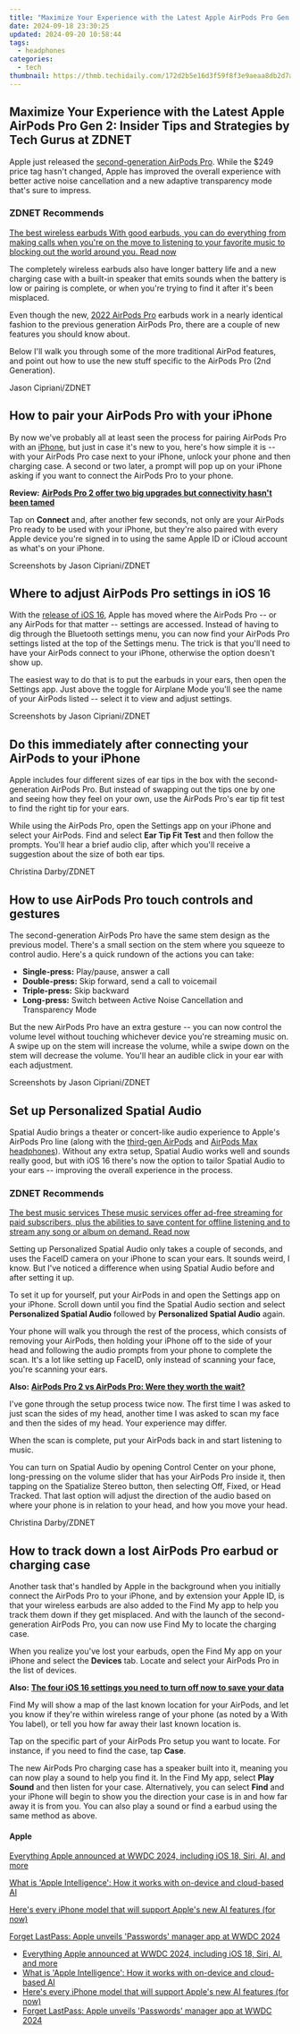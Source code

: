 ```yaml
---
title: "Maximize Your Experience with the Latest Apple AirPods Pro Gen 2: Insider Tips and Strategies by Tech Gurus at ZDNET"
date: 2024-09-18 23:30:25
updated: 2024-09-20 10:58:44
tags:
  - headphones
categories:
  - tech
thumbnail: https://thmb.techidaily.com/172d2b5e16d3f59f8f3e9aeaa8db2d7a1dcd42c1282454326ca1c10c6fe01b75.jpg
---
```


## Maximize Your Experience with the Latest Apple AirPods Pro Gen 2: Insider Tips and Strategies by Tech Gurus at ZDNET

Apple just released the [second-generation AirPods Pro](https://buy.geni.us/Proxy.ashx?TSID=368250&GR%5FURL=https%3A%2F%2Fwww.amazon.com%2FApple-Generation-Cancelling-Personalized-Customizable%2Fdp%2FB0BDHWDR12%3Ftag%3Dzd-buy-button-20%26ascsubtag%3D%5F%5FCOM%5FCLICK%5FID%5F%5F%7Cff60427b-2ddb-42aa-9c43-d525f9233c72%7Cdtp&dtb=1). While the $249 price tag hasn't changed, Apple has improved the overall experience with better active noise cancellation and a new adaptive transparency mode that's sure to impress. 

### **ZDNET** Recommends

[The best wireless earbuds With good earbuds, you can do everything from making calls when you're on the move to listening to your favorite music to blocking out the world around you.  Read now](https://www.zdnet.com/article/best-wireless-earbuds/)

The completely wireless earbuds also have longer battery life and a new charging case with a built-in speaker that emits sounds when the battery is low or pairing is complete, or when you're trying to find it after it's been misplaced. 

Even though the new, [2022 AirPods Pro](https://www.zdnet.com/article/airpods-pro-2-offer-two-big-upgrades-but-connectivity-chaos-hasnt-been-tamed/) earbuds work in a nearly identical fashion to the previous generation AirPods Pro, there are a couple of new features you should know about. 

Below I'll walk you through some of the more traditional AirPod features, and point out how to use the new stuff specific to the AirPods Pro (2nd Generation). 

Jason Cipriani/ZDNET

##  How to pair your AirPods Pro with your iPhone 

By now we've probably all at least seen the process for pairing AirPods Pro with an [iPhone](https://apple.sjv.io/c/159047/435031/7613?&sharedId=zdnet&u=https%3A%2F%2Fwww.apple.com%2Fiphone-14-pro%2F&subId1=zd-%5F%5FCOM%5FCLICK%5FID%5F%5F-dtp), but just in case it's new to you, here's how simple it is -- with your AirPods Pro case next to your iPhone, unlock your phone and then charging case. A second or two later, a prompt will pop up on your iPhone asking if you want to connect the AirPods Pro to your phone. 

**Review:** [**AirPods Pro 2 offer two big upgrades but connectivity hasn't been tamed**](https://www.zdnet.com/article/airpods-pro-2-offer-two-big-upgrades-but-connectivity-chaos-hasnt-been-tamed/)

Tap on **Connect** and, after another few seconds, not only are your AirPods Pro ready to be used with your iPhone, but they're also paired with every Apple device you're signed in to using the same Apple ID or iCloud account as what's on your iPhone. 

Screenshots by Jason Cipriani/ZDNET

##  Where to adjust AirPods Pro settings in iOS 16 

With the [release of iOS 16](https://www.zdnet.com/article/ios-16-just-dropped-here-are-all-the-improvements-you-asked-for/), Apple has moved where the AirPods Pro -- or any AirPods for that matter -- settings are accessed. Instead of having to dig through the Bluetooth settings menu, you can now find your AirPods Pro settings listed at the top of the Settings menu. The trick is that you'll need to have your AirPods connect to your iPhone, otherwise the option doesn't show up. 

The easiest way to do that is to put the earbuds in your ears, then open the Settings app. Just above the toggle for Airplane Mode you'll see the name of your AirPods listed -- select it to view and adjust settings. 

Screenshots by Jason Cipriani/ZDNET

##  Do this immediately after connecting your AirPods to your iPhone 

Apple includes four different sizes of ear tips in the box with the second-generation AirPods Pro. But instead of swapping out the tips one by one and seeing how they feel on your own, use the AirPods Pro's ear tip fit test to find the right tip for your ears. 

While using the AirPods Pro, open the Settings app on your iPhone and select your AirPods. Find and select **Ear Tip Fit Test** and then follow the prompts. You'll hear a brief audio clip, after which you'll receive a suggestion about the size of both ear tips. 

Christina Darby/ZDNET

##  How to use AirPods Pro touch controls and gestures 

The second-generation AirPods Pro have the same stem design as the previous model. There's a small section on the stem where you squeeze to control audio. Here's a quick rundown of the actions you can take: 

* **Single-press:** Play/pause, answer a call
* **Double-press:** Skip forward, send a call to voicemail
* **Triple-press:** Skip backward
* **Long-press:** Switch between Active Noise Cancellation and Transparency Mode

But the new AirPods Pro have an extra gesture -- you can now control the volume level without touching whichever device you're streaming music on. A swipe up on the stem will increase the volume, while a swipe down on the stem will decrease the volume. You'll hear an audible click in your ear with each adjustment. 

Screenshots by Jason Cipriani/ZDNET

##  Set up Personalized Spatial Audio 

Spatial Audio brings a theater or concert-like audio experience to Apple's AirPods Pro line (along with the [third-gen AirPods](https://apple.sjv.io/c/159047/435031/7613?&sharedId=zdnet&u=https%3A%2F%2Fwww.apple.com%2Fairpods-3rd-generation%2F&subId1=zd-%5F%5FCOM%5FCLICK%5FID%5F%5F-dtp) and [AirPods Max headphones](https://apple.sjv.io/c/159047/435031/7613?&sharedId=zdnet&u=https%3A%2F%2Fwww.apple.com%2Fairpods-max%2F&subId1=zd-%5F%5FCOM%5FCLICK%5FID%5F%5F-dtp)). Without any extra setup, Spatial Audio works well and sounds really good, but with iOS 16 there's now the option to tailor Spatial Audio to your ears -- improving the overall experience in the process. 

### **ZDNET** Recommends

[The best music services These music services offer ad-free streaming for paid subscribers, plus the abilities to save content for offline listening and to stream any song or album on demand.  Read now](https://www.zdnet.com/article/best-streaming-music-service/)

Setting up Personalized Spatial Audio only takes a couple of seconds, and uses the FaceID camera on your iPhone to scan your ears. It sounds weird, I know. But I've noticed a difference when using Spatial Audio before and after setting it up. 

To set it up for yourself, put your AirPods in and open the Settings app on your iPhone. Scroll down until you find the Spatial Audio section and select **Personalized Spatial Audio** followed by **Personalized Spatial Audio** again. 

Your phone will walk you through the rest of the process, which consists of removing your AirPods, then holding your iPhone off to the side of your head and following the audio prompts from your phone to complete the scan. It's a lot like setting up FaceID, only instead of scanning your face, you're scanning your ears. 

**Also:** [**AirPods Pro 2 vs AirPods Pro: Were they worth the wait?**](https://www.zdnet.com/article/airpods-pro-2-vs-airpods-pro/)

I've gone through the setup process twice now. The first time I was asked to just scan the sides of my head, another time I was asked to scan my face and then the sides of my head. Your experience may differ. 

When the scan is complete, put your AirPods back in and start listening to music. 

You can turn on Spatial Audio by opening Control Center on your phone, long-pressing on the volume slider that has your AirPods Pro inside it, then tapping on the Spatialize Stereo button, then selecting Off, Fixed, or Head Tracked. That last option will adjust the direction of the audio based on where your phone is in relation to your head, and how you move your head. 

Christina Darby/ZDNET

##  How to track down a lost AirPods Pro earbud or charging case 

Another task that's handled by Apple in the background when you initially connect the AirPods Pro to your iPhone, and by extension your Apple ID, is that your wireless earbuds are also added to the Find My app to help you track them down if they get misplaced. And with the launch of the second-generation AirPods Pro, you can now use Find My to locate the charging case. 

When you realize you've lost your earbuds, open the Find My app on your iPhone and select the **Devices** tab. Locate and select your AirPods Pro in the list of devices. 

**Also:** [**The four iOS 16 settings you need to turn off now to save your data**](https://www.zdnet.com/article/the-4-ios-16-settings-you-need-to-turn-off-now-to-save-your-data/)

Find My will show a map of the last known location for your AirPods, and let you know if they're within wireless range of your phone (as noted by a With You label), or tell you how far away their last known location is. 

Tap on the specific part of your AirPods Pro setup you want to locate. For instance, if you need to find the case, tap **Case**. 

The new AirPods Pro charging case has a speaker built into it, meaning you can now play a sound to help you find it. In the Find My app, select **Play Sound** and then listen for your case. Alternatively, you can select **Find** and your iPhone will begin to show you the direction your case is in and how far away it is from you. You can also play a sound or find a earbud using the same method as above. 

#### Apple

[Everything Apple announced at WWDC 2024, including iOS 18, Siri, AI, and more](https://www.zdnet.com/article/every-new-feature-apple-unveiled-for-iphone-ipad-mac-and-more-this-fall-including-ai/ "Everything Apple announced at WWDC 2024, including iOS 18, Siri, AI, and more")

[What is 'Apple Intelligence': How it works with on-device and cloud-based AI](https://www.zdnet.com/article/what-is-apple-intelligence-everything-to-know-about-ai-features-coming-to-iphones-macs-and-ipads/ "What is 'Apple Intelligence': How it works with on-device and cloud-based AI")

[Here's every iPhone model that will support Apple's new AI features (for now)](https://www.zdnet.com/article/ios-18-1-update-every-iphone-model-that-will-support-apples-new-ai-features-for-now/ "Here's every iPhone model that will support Apple's new AI features (for now)")

[Forget LastPass: Apple unveils 'Passwords' manager app at WWDC 2024](https://www.zdnet.com/article/forget-lastpass-apple-unveils-passwords-manager-app-at-wwdc-2024/ "Forget LastPass: Apple unveils 'Passwords' manager app at WWDC 2024")

* [Everything Apple announced at WWDC 2024, including iOS 18, Siri, AI, and more](https://www.zdnet.com/article/every-new-feature-apple-unveiled-for-iphone-ipad-mac-and-more-this-fall-including-ai/ "Everything Apple announced at WWDC 2024, including iOS 18, Siri, AI, and more")
* [What is 'Apple Intelligence': How it works with on-device and cloud-based AI](https://www.zdnet.com/article/what-is-apple-intelligence-everything-to-know-about-ai-features-coming-to-iphones-macs-and-ipads/ "What is 'Apple Intelligence': How it works with on-device and cloud-based AI")
* [Here's every iPhone model that will support Apple's new AI features (for now)](https://www.zdnet.com/article/ios-18-1-update-every-iphone-model-that-will-support-apples-new-ai-features-for-now/ "Here's every iPhone model that will support Apple's new AI features (for now)")
* [Forget LastPass: Apple unveils 'Passwords' manager app at WWDC 2024](https://www.zdnet.com/article/forget-lastpass-apple-unveils-passwords-manager-app-at-wwdc-2024/ "Forget LastPass: Apple unveils 'Passwords' manager app at WWDC 2024")

<ins class="adsbygoogle"
     style="display:block"
     data-ad-format="autorelaxed"
     data-ad-client="ca-pub-7571918770474297"
     data-ad-slot="1223367746"></ins>



<ins class="adsbygoogle"
     style="display:block"
     data-ad-client="ca-pub-7571918770474297"
     data-ad-slot="8358498916"
     data-ad-format="auto"
     data-full-width-responsive="true"></ins>
